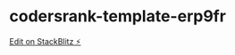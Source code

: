 # codersrank-template-erp9fr

[Edit on StackBlitz ⚡️](https://stackblitz.com/edit/codersrank-template-erp9fr)